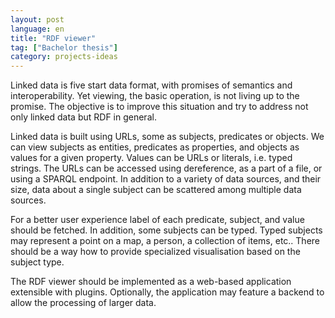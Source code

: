```yaml
---
layout: post
language: en
title: "RDF viewer"
tag: ["Bachelor thesis"]
category: projects-ideas
---
```


Linked data is five start data format, with promises of semantics and interoperability.
Yet viewing, the basic operation, is not living up to the promise. 
The objective is to improve this situation and try to address not only linked data but RDF in general.

<!-- more -->

Linked data is built using URLs, some as subjects, predicates or objects.
We can view subjects as entities, predicates as properties, and objects as values for a given property.
Values can be URLs or literals, i.e. typed strings.
The URLs can be accessed using dereference, as a part of a file, or using a SPARQL endpoint.
In addition to a variety of data sources, and their size, data about a single subject can be scattered among multiple data sources.

For a better user experience label of each predicate, subject, and value should be fetched.
In addition, some subjects can be typed.
Typed subjects may represent a point on a map, a person, a collection of items, etc..
There should be a way how to provide specialized visualisation based on the subject type.

The RDF viewer should be implemented as a web-based application extensible with plugins.
Optionally, the application may feature a backend to allow the processing of larger data.
